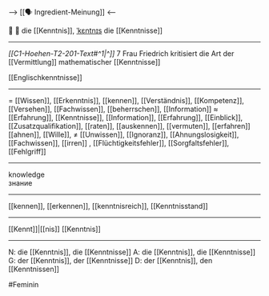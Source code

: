 --> [[🗣️ Ingredient-Meinung]] <--

🧠 🔴 die [[Kenntnis]], [ˈkɛntnɪs](https://youglish.com/pronounce/Kenntnis/german)
die [[Kenntnisse]]

---
*[[C1-Hoehen-T2-201-Text#^1|^]]* 7 Frau Friedrich kritisiert die Art der [[Vermittlung]] mathematischer [[Kenntnisse]]

[[Englischkenntnisse]]

---
= [[Wissen]], [[Erkenntnis]], [[kennen]],  [[Verständnis]], [[Kompetenz]], [[Versehen]], [[Fachwissen]], [[beherrschen]], [[Information]]
≈ [[Erfahrung]], [[Kenntnisse]], [[Information]], [[Erfahrung]], [[Einblick]], [[Zusatzqualifikation]],  [[raten]], [[auskennen]], [[vermuten]], [[erfahren]][[ahnen]], [[Wille]], 
≠ [[Unwissen]], [[Ignoranz]], [[Ahnungslosigkeit]], [[Fachwissen]], [[irren]] , [[Flüchtigkeitsfehler]], [[Sorgfaltsfehler]], [[Fehlgriff]]

---
knowledge  
знание

---
[[kennen]], [[erkennen]], [[kenntnisreich]], [[Kenntnisstand]]

---
[[Kennt]]|[[nis]]
[[Kenntnis]]


---
N: die [[Kenntnis]], die [[Kenntnisse]]
A: die [[Kenntnis]], die [[Kenntnisse]]
G: der [[Kenntnis]], der [[Kenntnisse]]
D: der [[Kenntnis]], den [[Kenntnissen]]


#Feminin 